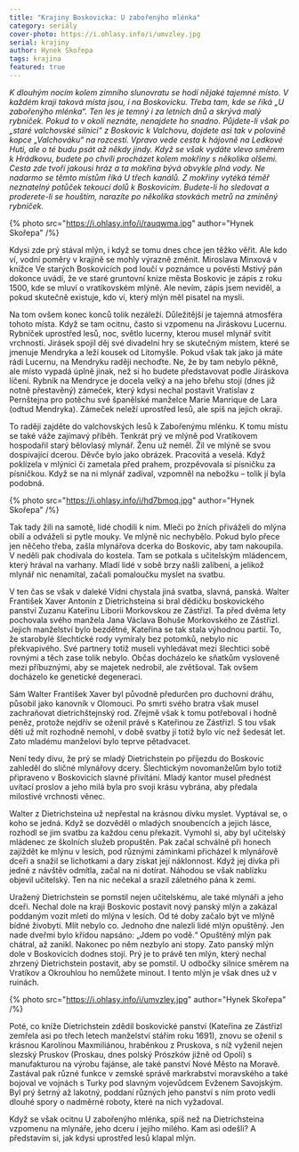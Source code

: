 ```yaml
---
title: "Krajiny Boskovicka: U zabořenýho mlénka"
category: seriály
cover-photo: https://i.ohlasy.info/i/umvzley.jpg
serial: krajiny
author: Hynek Skořepa
tags: krajina
featured: true
---
```


*K dlouhým nocím kolem zimního slunovratu se hodí nějaké tajemné místo. V každém kraji taková místa jsou, i na Boskovicku. Třeba tam, kde se říká „U zabořenýho mlénka“. Ten les je temný i za letních dnů a skrývá malý rybníček. Pokud to v okolí neznáte, nenajdete ho snadno. Půjdete-li však po „staré valchovské silnici“ z Boskovic k Valchovu, dojdete asi tak v polovině kopce „Valchováku“ na rozcestí. Vpravo vede cesta k hájovně na Ledkové Huti, ale o té budu psát až někdy jindy. Když se však vydáte vlevo směrem k Hrádkovu, budete po chvíli procházet kolem mokřiny s několika olšemi. Cesta zde tvoří jakousi hráz a ta mokřina bývá obvykle plná vody. Ne nadarmo se těmto místům říká U třech kanálů. Z mokřiny vytéká téměř neznatelný potůček tekoucí dolů k Boskovicím. Budete-li ho sledovat a proderete-li se houštím, narazíte po několika stovkách metrů na zmíněný rybníček.*

{% photo src="https://i.ohlasy.info/i/rauqwma.jpg" author="Hynek Skořepa" /%}

Kdysi zde prý stával mlýn, i když se tomu dnes chce jen těžko věřit. Ale kdo ví, vodní poměry v krajině se mohly výrazně změnit. Miroslava Minxová v knížce Ve starých Boskovicích pod loučí v poznámce u pověsti Mstivý pán dokonce uvádí, že ve staré gruntovní knize města Boskovic je zápis z roku 1500, kde se mluví o vratíkovském mlýně. Ale nevím, zápis jsem neviděl, a pokud skutečně existuje, kdo ví, který mlýn měl pisatel na mysli.

Na tom ovšem konec konců tolik nezáleží. Důležitější je tajemná atmosféra tohoto místa. Když se tam ocitnu, často si vzpomenu na Jiráskovu Lucernu. Rybníček uprostřed lesů, noc, světlo lucerny, kterou musel mlynář svítit vrchnosti. Jirásek spojil děj své divadelní hry se skutečným místem, které se jmenuje Mendryka a leží kousek od Litomyšle. Pokud však tak jako já máte rádi Lucernu, na Mendryku raději nechoďte. Ne, že by tam nebylo pěkně, ale místo vypadá úplně jinak, než si ho budete představovat podle Jiráskova líčení. Rybník na Mendryce je docela velký a na jeho břehu stojí (dnes již notně přestavěný) zámeček, který kdysi nechal postavit Vratislav z Pernštejna pro potěchu své španělské manželce Marie Manrique de Lara (odtud Mendryka). Zámeček neleží uprostřed lesů, ale spíš na jejich okraji.

To raději zajděte do valchovských lesů k Zabořenýmu mlénku. K tomu místu se také váže zajímavý příběh. Tenkrát prý ve mlýně pod Vratíkovem hospodařil starý bělovlasý mlynář. Ženu už neměl. Žil ve mlýně se svou dospívající dcerou. Děvče bylo jako obrázek. Pracovitá a veselá. Když poklízela v mlýnici či zametala před prahem, prozpěvovala si písničku za písničkou. Když se na ni mlynář zadíval, vzpomněl na nebožku – tolik jí byla podobná.

{% photo src="https://i.ohlasy.info/i/hd7bmoq.jpg" author="Hynek Skořepa" /%}

Tak tady žili na samotě, lidé chodili k nim. Mleči po žních přiváželi do mlýna obilí a odváželi si pytle mouky. Ve mlýně nic nechybělo. Pokud bylo přece jen něčeho třeba, zašla mlynářova dcerka do Boskovic, aby tam nakoupila. V neděli pak chodívala do kostela. Tam se potkala s učitelským mládencem, který hrával na varhany. Mladí lidé v sobě brzy našli zalíbení, a jelikož mlynář nic nenamítal, začali pomaloučku myslet na svatbu.

V ten čas se však v daleké Vídni chystala jiná svatba, slavná, panská. Walter František Xaver Antonín z Dietrichsteina si bral dědičku boskovického panství Zuzanu Kateřinu Liborii Morkovskou ze Zástřizl. Ta před dvěma lety pochovala svého manžela Jana Václava Bohuše Morkovského ze Zástřizl. Jejich manželství bylo bezdětné, Kateřina se tak stala výhodnou partií. To, že starobylé šlechtické rody vymíraly bez potomků, nebylo nic překvapivého. Své partnery totiž museli vyhledávat mezi šlechtici sobě rovnými a těch zase tolik nebylo. Občas docházelo ke sňatkům vysloveně mezi příbuznými, aby se majetek nedrobil, ale zvětšoval. Tak ovšem docházelo ke genetické degeneraci.

Sám Walter František Xaver byl původně předurčen pro duchovní dráhu, působil jako kanovník v Olomouci. Po smrti svého bratra však musel zachraňovat dietrichštejnský rod. Zřejmě však k tomu potřeboval i hodně peněz, protože nejdřív se oženil právě s Kateřinou ze Zástřizl. S tou však děti už mít rozhodně nemohl, v době svatby jí totiž bylo víc než šedesát let. Zato mladému manželovi bylo teprve pětadvacet.

Není tedy divu, že prý se mladý Dietrichstein po příjezdu do Boskovic zahleděl do sličné mlynářovy dcery. Šlechtickým novomanželům bylo totiž připraveno v Boskovicích slavné přivítání. Mladý kantor musel přednést uvítací proslov a jeho milá byla pro svoji krásu vybrána, aby předala milostivé vrchnosti věnec.

Walter z Dietrichsteina už nepřestal na krásnou dívku myslet. Vyptával se, o koho se jedná. Když se dozvěděl o mladých snoubencích a jejich lásce, rozhodl se jim svatbu za každou cenu překazit. Vymohl si, aby byl učitelský mládenec ze školních služeb propuštěn. Pak začal schválně při honech zajíždět ke mlýnu v lesích, pod různými záminkami přicházel k mlynářově dceři a snažil se lichotkami a dary získat její náklonnost. Když jej dívka při jedné z návštěv odmítla, začal na ni dotírat. Náhodou se však nablízku objevil učitelský. Ten na nic nečekal a srazil záletného pána k zemi.

Uražený Dietrichstein se pomstil nejen učitelskému, ale také mlynáři a jeho dceři. Nechal dole na kraji Boskovic postavit nový panský mlýn a zakázal poddaným vozit mletí do mlýna v lesích. Od té doby začalo být ve mlýně bídné živobytí. Mlít nebylo co. Jednoho dne nalezli lidé mlýn opuštěný. Jen nade dveřmi bylo křídou napsáno: „Jdem po vodě.“ Opuštěný mlýn pak chátral, až zanikl. Nakonec po něm nezbylo ani stopy. Zato panský mlýn dole v Boskovicích dodnes stojí. Prý je to právě ten mlýn, který nechal zhrzený Dietrichstein postavit, aby se pomstil. U odbočky silnice směrem na Vratíkov a Okrouhlou ho nemůžete minout. I tento mlýn je však dnes už v ruinách.

{% photo src="https://i.ohlasy.info/i/umvzley.jpg" author="Hynek Skořepa" /%}

Poté, co kníže Dietrichstein zdědil boskovické panství (Kateřina ze Zástřizl zemřela asi po třech letech manželství stářím roku 1691), znovu se oženil s krásnou Karolínou Maxmiliánou, hraběnkou z Pruskova, s níž vyženil nejen slezský Pruskov (Proskau, dnes polský Prószków jižně od Opolí) s manufakturou na výrobu fajánse, ale také panství Nové Město na Moravě. Zastával pak různé funkce v zemské správě markrabství moravského a také bojoval ve vojnách s Turky pod slavným vojevůdcem Evženem Savojským. Byl prý šetrný až lakotný, poddaní různých jeho panství s ním proto vedli dlouhé spory o nadměrné roboty, které na nich vyžadoval.

Když se však ocitnu U zabořenýho mlénka, spíš než na Dietrichsteina vzpomenu na mlynáře, jeho dceru i jejího milého. Kam asi odešli? A představím si, jak kdysi uprostřed lesů klapal mlýn.
